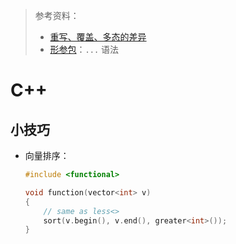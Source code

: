 > 参考资料：
>
> - [重写、覆盖、多态的差异](https://www.cnblogs.com/txwsh1/archive/2008/06/28/1231751.html)
> - [形参包](https://zh.cppreference.com/w/cpp/language/parameter_pack)：`...` 语法

# C++

## 小技巧

- 向量排序：

  ```cpp
  #include <functional>
  
  void function(vector<int> v)
  {
      // same as less<>
      sort(v.begin(), v.end(), greater<int>());
  }   
  ```

  